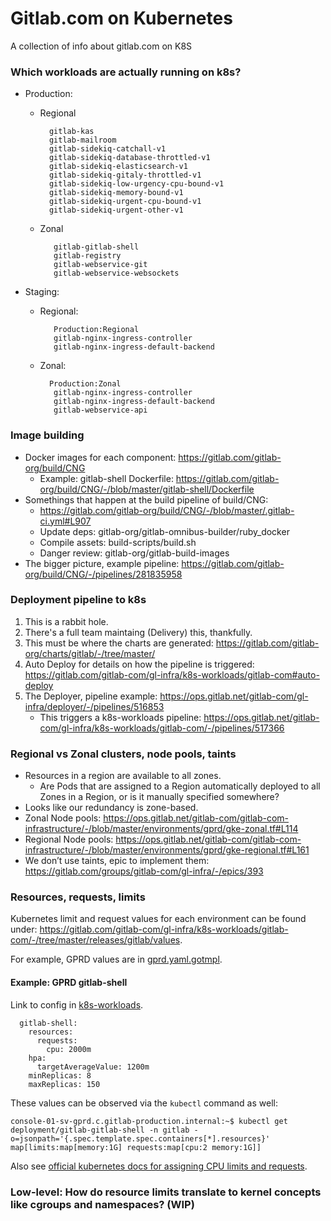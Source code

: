 # Gitlab.com on Kubernetes

A collection of info about gitlab.com on K8S

### Which workloads are actually running on k8s?

- Production:
  - Regional

    ```
      gitlab-kas
      gitlab-mailroom
      gitlab-sidekiq-catchall-v1
      gitlab-sidekiq-database-throttled-v1
      gitlab-sidekiq-elasticsearch-v1
      gitlab-sidekiq-gitaly-throttled-v1
      gitlab-sidekiq-low-urgency-cpu-bound-v1
      gitlab-sidekiq-memory-bound-v1
      gitlab-sidekiq-urgent-cpu-bound-v1
      gitlab-sidekiq-urgent-other-v1

  - Zonal

    ```
       gitlab-gitlab-shell
       gitlab-registry
       gitlab-webservice-git
       gitlab-webservice-websockets

- Staging:
  - Regional:

    ```
       Production:Regional
       gitlab-nginx-ingress-controller
       gitlab-nginx-ingress-default-backend

  - Zonal:

    ```
      Production:Zonal
       gitlab-nginx-ingress-controller
       gitlab-nginx-ingress-default-backend
       gitlab-webservice-api

### Image building

- Docker images for each component: <https://gitlab.com/gitlab-org/build/CNG>
  - Example: gitlab-shell Dockerfile: <https://gitlab.com/gitlab-org/build/CNG/-/blob/master/gitlab-shell/Dockerfile>
- Somethings that happen at the build pipeline of build/CNG:
  - <https://gitlab.com/gitlab-org/build/CNG/-/blob/master/.gitlab-ci.yml#L907>
  - Update deps: gitlab-org/gitlab-omnibus-builder/ruby_docker
  - Compile assets: build-scripts/build.sh
  - Danger review: gitlab-org/gitlab-build-images
- The bigger picture, example pipeline: <https://gitlab.com/gitlab-org/build/CNG/-/pipelines/281835958>

### Deployment pipeline to k8s

1. This is a rabbit hole.
1. There's a full team maintaing (Delivery) this, thankfully.
1. This must be where the charts are generated: <https://gitlab.com/gitlab-org/charts/gitlab/-/tree/master/>
1. Auto Deploy for details on how the pipeline is triggered: <https://gitlab.com/gitlab-com/gl-infra/k8s-workloads/gitlab-com#auto-deploy>
1. The Deployer, pipeline example: <https://ops.gitlab.net/gitlab-com/gl-infra/deployer/-/pipelines/516853>
   - This triggers a k8s-workloads pipeline: <https://ops.gitlab.net/gitlab-com/gl-infra/k8s-workloads/gitlab-com/-/pipelines/517366>

### Regional vs Zonal clusters, node pools, taints

- Resources in a region are available to all zones.
  - Are Pods that are assigned to a Region automatically deployed to all Zones in a Region, or is it manually specified somewhere?
- Looks like our redundancy is zone-based.
- Zonal Node pools: <https://ops.gitlab.net/gitlab-com/gitlab-com-infrastructure/-/blob/master/environments/gprd/gke-zonal.tf#L114>
- Regional Node pools: <https://ops.gitlab.net/gitlab-com/gitlab-com-infrastructure/-/blob/master/environments/gprd/gke-regional.tf#L161>
- We don’t use taints, epic to implement them: <https://gitlab.com/groups/gitlab-com/gl-infra/-/epics/393>

### Resources, requests, limits

Kubernetes limit and request values for each environment can be found under: <https://gitlab.com/gitlab-com/gl-infra/k8s-workloads/gitlab-com/-/tree/master/releases/gitlab/values>.

For example, GPRD values are in [gprd.yaml.gotmpl](https://gitlab.com/gitlab-com/gl-infra/k8s-workloads/gitlab-com/-/blob/master/releases/gitlab/values/gprd.yaml.gotmpl).

#### Example: GPRD gitlab-shell

Link to config in [k8s-workloads](https://gitlab.com/gitlab-com/gl-infra/k8s-workloads/gitlab-com/-/blob/master/releases/gitlab/values/gprd.yaml.gotmpl#L30-37).

```shell
  gitlab-shell:
    resources:
      requests:
        cpu: 2000m
    hpa:
      targetAverageValue: 1200m
    minReplicas: 8
    maxReplicas: 150
```

These values can be observed via the `kubectl` command as well:

```shell
console-01-sv-gprd.c.gitlab-production.internal:~$ kubectl get deployment/gitlab-gitlab-shell -n gitlab -o=jsonpath='{.spec.template.spec.containers[*].resources}'
map[limits:map[memory:1G] requests:map[cpu:2 memory:1G]]
```

Also see [official kubernetes docs for assigning CPU limits and requests](https://kubernetes.io/docs/tasks/configure-pod-container/assign-cpu-resource/).

### Low-level: How do resource limits translate to kernel concepts like cgroups and namespaces? (WIP)
